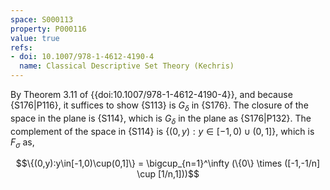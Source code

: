 ```yaml
---
space: S000113
property: P000116
value: true
refs:
- doi: 10.1007/978-1-4612-4190-4
  name: Classical Descriptive Set Theory (Kechris)
---
```


By Theorem 3.11 of {{doi:10.1007/978-1-4612-4190-4}}, and because {S176|P116}, it suffices
to show {S113} is $G_\delta$ in {S176}. The closure of the space in the plane
is {S114}, which is $G_\delta$ in the plane as {S176|P132}.
The complement of the space in {S114} is $\{(0,y):y\in[-1,0)\cup(0,1]\}$, which is $F_\sigma$ as,

$$\{(0,y):y\in[-1,0)\cup(0,1]\} = \bigcup_{n=1}^\infty (\{0\} \times ([-1,-1/n] \cup [1/n,1]))$$
